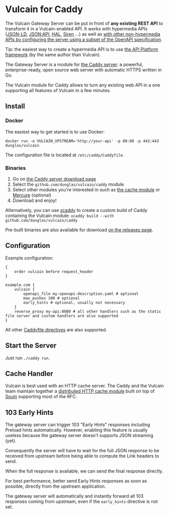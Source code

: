 # Vulcain for Caddy

The Vulcain Gateway Server can be put in front of **any existing REST API** to transform it in a Vulcain-enabled API.
It works with hypermedia APIs ([JSON-LD](https://json-ld.org), [JSON:API](https://jsonapi.org/), [HAL](https://tools.ietf.org/html/draft-kelly-json-hal), [Siren](https://github.com/kevinswiber/siren) ...) as well as [with other non-hypermedia APIs by configuring the server using a subset of the OpenAPI specification](openapi.md).

Tip: the easiest way to create a hypermedia API is to use [the API Platform framework](https://api-platform.com) (by the same author than Vulcain).

The Gateway Server is a module for [the Caddy server](https://caddyserver.com): a powerful, enterprise-ready, open source web server with automatic HTTPS written in Go.

The Vulcain module for Caddy allows to turn any existing web API in a one supporting all features of Vulcain in a few minutes.

## Install

### Docker

The easiest way to get started is to use Docker:

```console
docker run -e VULCAIN_UPSTREAM='http://your-api' -p 80:80 -p 443:443 dunglas/vulcain 
```

The configuration file is located at `/etc/caddy/Caddyfile`.

### Binaries

1. Go on [the Caddy server download page](https://caddyserver.com/download)
2. Select the `github.com/dunglas/vulcain/caddy` module
3. Select other modules you're interested in such as [the cache module](https://github.com/caddyserver/cache-handler) or [Mercure](https://mercure.rocks) (optional)
4. Download and enjoy!

Alternatively, you can use [xcaddy](https://github.com/caddyserver/xcaddy) to create a custom build of Caddy containing the Vulcain module: `xcaddy build --with github.com/dunglas/vulcain/caddy`

Pre-built binaries are also available for download [on the releases page](https://github.com/dunglas/vulcain/releases).

## Configuration

Example configuration:

```caddyfile
{
    order vulcain before request_header
}

example.com {
    vulcain {
        openapi_file my-openapi-description.yaml # optional
        max_pushes 100 # optional
        early_hints # optional, usually not necessary
    }
    reverse_proxy my-api:8080 # all other handlers such as the static file server and custom handlers are also supported
}
```

All other [Caddyfile directives](https://caddyserver.com/docs/caddyfile) are also supported.

## Start the Server

Just run `./caddy run`.

## Cache Handler

Vulcain is best used with an HTTP cache server. The Caddy and the Vulcain team maintain together a [distributed HTTP cache module](github.com/caddyserver/cache-handler) built on top of [Souin](https://github.com/darkweak/souin) supporting most of the RFC.

## 103 Early Hints

The gateway server can trigger 103 "Early Hints" responses including Preload hints automatically.
However, enabling this feature is usually useless because the gateway server doesn't supports JSON streaming (yet).

Consequently the server will have to wait for the full JSON response to be received from upstream before being able to compute the Link headers to send.

When the full response is available, we can send the final response directly.

For best performance, better send Early Hints responses as soon as possible, directly from the upstream application.

The gateway server will automatically and instantly forward all 103 responses coming from upstream, even if the `early_hints` directive is not set.
